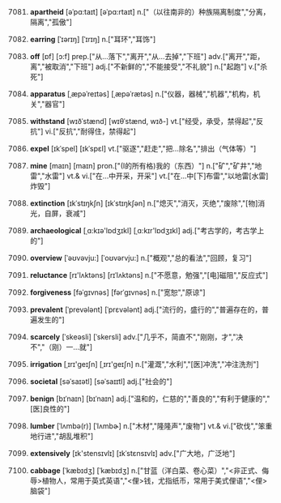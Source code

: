 7081. **apartheid**
[əˈpɑ:taɪt]  [əˈpɑ:rtaɪt]
n.["（以往南非的）种族隔离制度","分离，隔离","孤傲"]  

7082. **earring**
[ˈɪərɪŋ]  [ˈɪrɪŋ]
n.["耳环","耳饰"]  

7083. **off**
[ɒf]  [ɔ:f]
prep.["从…落下","离开","从…去掉","下班"]  adv.["离开","距，离","被取消","下班"]  adj.["不新鲜的","不能接受","不礼貌"]  n.["起跑"]  v.["杀死"]  

7084. **apparatus**
[ˌæpəˈreɪtəs]  [ˌæpəˈrætəs]
n.["仪器，器械","机器","机构，机关","器官"]  

7085. **withstand**
[wɪðˈstænd]  [wɪθˈstænd, wɪð-]
vt.["经受，承受，禁得起","反抗"]  vi.["反抗","耐得住，禁得起"]  

7086. **expel**
[ɪkˈspel]  [ɪkˈspɛl]
vt.["驱逐","赶走","把…除名","排出（气体等）"]  

7087. **mine**
[maɪn]  [maɪn]
pron.["(I的所有格)我的（东西）"]  n.["矿","矿井","地雷","水雷"]  vt.& vi.["在…中开采，开采"]  vt.["在…中[下]布雷","以地雷[水雷]炸毁"]  

7088. **extinction**
[ɪkˈstɪŋkʃn]  [ɪkˈstɪŋkʃən]
n.["熄灭","消灭，灭绝","废除","[物]消光，自屏，衰减"]  

7089. **archaeological**
[ˌɑ:kɪə'lɒdʒɪkl]  [ˌɑ:kɪr'lɒdʒɪkl]
adj.["考古学的，考古学上的"]  

7090. **overview**
[ˈəʊvəvju:]  [ˈoʊvərvju:]
n.["概观","总的看法","回顾，复习"]  

7091. **reluctance**
[rɪ'lʌktəns]  [rɪˈlʌktəns]
n.["不愿意，勉强","[电]磁阻","反应式"]  

7092. **forgiveness**
[fəˈgɪvnəs]  [fərˈgɪvnəs]
n.["宽恕","原谅"]  

7093. **prevalent**
[ˈprevələnt]  [ˈprɛvələnt]
adj.["流行的，盛行的","普遍存在的，普遍发生的"]  

7094. **scarcely**
[ˈskeəsli]  [ˈskersli]
adv.["几乎不，简直不","刚刚，才","决不","（刚）一…就"]  

7095. **irrigation**
[ˌɪrɪ'ɡeɪʃn]  [ˌɪrɪ'ɡeɪʃn]
n.["灌溉","水利","[医]冲洗","冲注洗剂"]  

7096. **societal**
[səˈsaɪətl]  [səˈsaɪɪtl]
adj.["社会的"]  

7097. **benign**
[bɪˈnaɪn]  [bɪˈnaɪn]
adj.["温和的，仁慈的","善良的","有利于健康的","[医]良性的"]  

7098. **lumber**
[ˈlʌmbə(r)]  [ˈlʌmbɚ]
n.["木材","隆隆声","废物"]  vt.& vi.["砍伐","笨重地行进","胡乱堆积"]  

7099. **extensively**
[ɪk'stensɪvlɪ]  [ɪkˈstɛnsɪvlɪ]
adv.["广大地，广泛地"]  

7100. **cabbage**
[ˈkæbɪdʒ]  [ˈkæbɪdʒ]
n.["甘蓝（洋白菜、卷心菜）","<非正式、侮辱>植物人，常用于英式英语","<俚>钱，尤指纸币，常用于美式俚语","<俚>脑袋"]  

